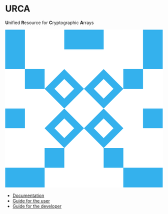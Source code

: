 # URCA

**U**nified **R**esource for **C**ryptographic **A**rrays

![Logo](docs/source/_static/logo.svg)

* [Documentation](https://ale-depi.github.io/urca/)
* [Guide for the user](https://ale-depi.github.io/urca/guide/user.html)
* [Guide for the developer](https://ale-depi.github.io/urca/guide/developer.html)
